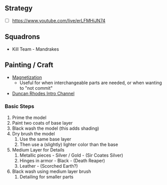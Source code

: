 ## Strategy
- [ ] https://www.youtube.com/live/erLFMHiJN74

## Squadrons
- Kill Team - Mandrakes

## Painting / Craft
- [Magnetization](https://www.goonhammer.com/how-i-learned-to-stop-worrying-about-weapon-loadouts-and-love-magnets/)
	- Useful for when interchangeable parts are needed, or when wanting to "not commit"
- [Duncan Rhodes Intro Channel](https://www.youtube.com/watch?v=rz76A0Jpp7E&list=PLq_4hrcy0wbQ_8rCZJ_7R8Xr20KR_vpF7)

### Basic Steps
1. Prime the model
2. Paint two coats of base layer
3. Black wash the model (this adds shading)
4. Dry brush the model
	1. Use the same base layer
	2. Then use a (slightly) lighter color than the base
5. Medium Layer for Details
	1. Metallic pieces - Silver / Gold - (Sir Coates Silver)
	2. Hinges in armor - Black - (Death Reaper)
	3. Leather - (Scorched Earth?)
6. Black wash using medium layer brush
	1. Detailing for smaller parts